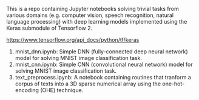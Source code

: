 This is a repo containing Jupyter notebooks solving trivial tasks from various domains (e.g. computer vision, speech recognition, natural language processing) with deep learning models implemented using the Keras submodule of Tensorflow 2.

https://www.tensorflow.org/api_docs/python/tf/keras

1. mnist_dnn.ipynb: Simple DNN (fully-connected deep neural network) model for solving MNIST image classification task.
2. mnist_cnn.ipynb: Simple CNN (convolutional neural network) model for solving MNIST image classification task.
3. text_preprocess.ipynb: A notebook containing routines that tranform a corpus of texts into a 3D sparse numerical array using the one-hot-encoding (OHE) technique.